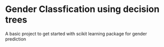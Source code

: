 # Gender Classfication using decision trees

A basic project to get started with scikit learning package for gender prediction
